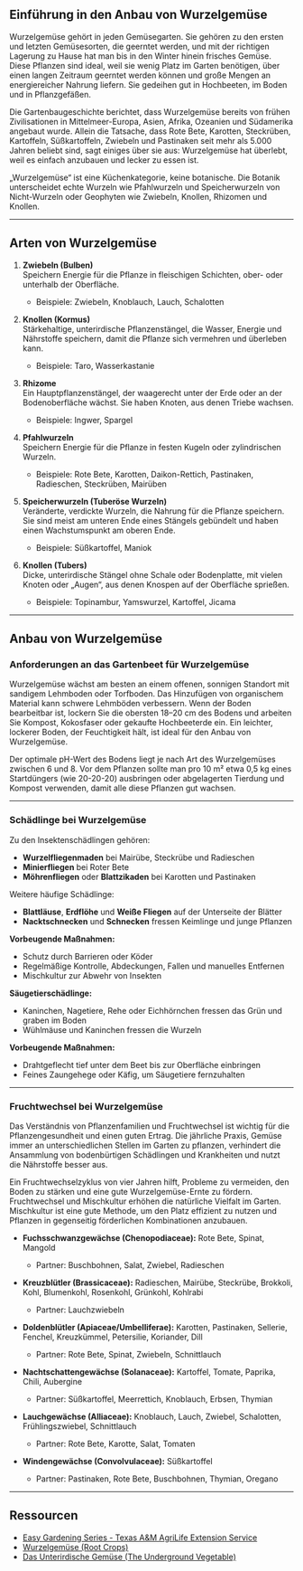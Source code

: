 ## Einführung in den Anbau von Wurzelgemüse

Wurzelgemüse gehört in jeden Gemüsegarten. Sie gehören zu den ersten und letzten Gemüsesorten, die geerntet werden, und mit der richtigen Lagerung zu Hause hat man bis in den Winter hinein frisches Gemüse. Diese Pflanzen sind ideal, weil sie wenig Platz im Garten benötigen, über einen langen Zeitraum geerntet werden können und große Mengen an energiereicher Nahrung liefern. Sie gedeihen gut in Hochbeeten, im Boden und in Pflanzgefäßen.

Die Gartenbaugeschichte berichtet, dass Wurzelgemüse bereits von frühen Zivilisationen in Mittelmeer-Europa, Asien, Afrika, Ozeanien und Südamerika angebaut wurde. Allein die Tatsache, dass Rote Bete, Karotten, Steckrüben, Kartoffeln, Süßkartoffeln, Zwiebeln und Pastinaken seit mehr als 5.000 Jahren beliebt sind, sagt einiges über sie aus: Wurzelgemüse hat überlebt, weil es einfach anzubauen und lecker zu essen ist.

„Wurzelgemüse“ ist eine Küchenkategorie, keine botanische. Die Botanik unterscheidet echte Wurzeln wie Pfahlwurzeln und Speicherwurzeln von Nicht-Wurzeln oder Geophyten wie Zwiebeln, Knollen, Rhizomen und Knollen.

---

## Arten von Wurzelgemüse

1. **Zwiebeln (Bulben)**  
   Speichern Energie für die Pflanze in fleischigen Schichten, ober- oder unterhalb der Oberfläche.  
   - Beispiele: Zwiebeln, Knoblauch, Lauch, Schalotten

2. **Knollen (Kormus)**  
   Stärkehaltige, unterirdische Pflanzenstängel, die Wasser, Energie und Nährstoffe speichern, damit die Pflanze sich vermehren und überleben kann.  
   - Beispiele: Taro, Wasserkastanie

3. **Rhizome**  
   Ein Hauptpflanzenstängel, der waagerecht unter der Erde oder an der Bodenoberfläche wächst. Sie haben Knoten, aus denen Triebe wachsen.  
   - Beispiele: Ingwer, Spargel

4. **Pfahlwurzeln**  
   Speichern Energie für die Pflanze in festen Kugeln oder zylindrischen Wurzeln.  
   - Beispiele: Rote Bete, Karotten, Daikon-Rettich, Pastinaken, Radieschen, Steckrüben, Mairüben

5. **Speicherwurzeln (Tuberöse Wurzeln)**  
   Veränderte, verdickte Wurzeln, die Nahrung für die Pflanze speichern. Sie sind meist am unteren Ende eines Stängels gebündelt und haben einen Wachstumspunkt am oberen Ende.  
   - Beispiele: Süßkartoffel, Maniok

6. **Knollen (Tubers)**  
   Dicke, unterirdische Stängel ohne Schale oder Bodenplatte, mit vielen Knoten oder „Augen“, aus denen Knospen auf der Oberfläche sprießen.  
   - Beispiele: Topinambur, Yamswurzel, Kartoffel, Jicama

---

## Anbau von Wurzelgemüse

### Anforderungen an das Gartenbeet für Wurzelgemüse

Wurzelgemüse wächst am besten an einem offenen, sonnigen Standort mit sandigem Lehmboden oder Torfboden. Das Hinzufügen von organischem Material kann schwere Lehmböden verbessern. Wenn der Boden bearbeitbar ist, lockern Sie die obersten 18–20 cm des Bodens und arbeiten Sie Kompost, Kokosfaser oder gekaufte Hochbeeterde ein. Ein leichter, lockerer Boden, der Feuchtigkeit hält, ist ideal für den Anbau von Wurzelgemüse.

Der optimale pH-Wert des Bodens liegt je nach Art des Wurzelgemüses zwischen 6 und 8. Vor dem Pflanzen sollte man pro 10 m² etwa 0,5 kg eines Startdüngers (wie 20-20-20) ausbringen oder abgelagerten Tierdung und Kompost verwenden, damit alle diese Pflanzen gut wachsen.

---

### Schädlinge bei Wurzelgemüse

Zu den Insektenschädlingen gehören:
- **Wurzelfliegenmaden** bei Mairübe, Steckrübe und Radieschen
- **Minierfliegen** bei Roter Bete
- **Möhrenfliegen** oder **Blattzikaden** bei Karotten und Pastinaken

Weitere häufige Schädlinge:
- **Blattläuse**, **Erdflöhe** und **Weiße Fliegen** auf der Unterseite der Blätter
- **Nacktschnecken** und **Schnecken** fressen Keimlinge und junge Pflanzen

**Vorbeugende Maßnahmen:**
- Schutz durch Barrieren oder Köder
- Regelmäßige Kontrolle, Abdeckungen, Fallen und manuelles Entfernen
- Mischkultur zur Abwehr von Insekten

**Säugetierschädlinge:**
- Kaninchen, Nagetiere, Rehe oder Eichhörnchen fressen das Grün und graben im Boden
- Wühlmäuse und Kaninchen fressen die Wurzeln

**Vorbeugende Maßnahmen:**
- Drahtgeflecht tief unter dem Beet bis zur Oberfläche einbringen
- Feines Zaungehege oder Käfig, um Säugetiere fernzuhalten

---

### Fruchtwechsel bei Wurzelgemüse

Das Verständnis von Pflanzenfamilien und Fruchtwechsel ist wichtig für die Pflanzengesundheit und einen guten Ertrag. Die jährliche Praxis, Gemüse immer an unterschiedlichen Stellen im Garten zu pflanzen, verhindert die Ansammlung von bodenbürtigen Schädlingen und Krankheiten und nutzt die Nährstoffe besser aus.

Ein Fruchtwechselzyklus von vier Jahren hilft, Probleme zu vermeiden, den Boden zu stärken und eine gute Wurzelgemüse-Ernte zu fördern. Fruchtwechsel und Mischkultur erhöhen die natürliche Vielfalt im Garten. Mischkultur ist eine gute Methode, um den Platz effizient zu nutzen und Pflanzen in gegenseitig förderlichen Kombinationen anzubauen.


- **Fuchsschwanzgewächse (Chenopodiaceae):** Rote Bete, Spinat, Mangold  
  - Partner: Buschbohnen, Salat, Zwiebel, Radieschen

- **Kreuzblütler (Brassicaceae):** Radieschen, Mairübe, Steckrübe, Brokkoli, Kohl, Blumenkohl, Rosenkohl, Grünkohl, Kohlrabi  
  - Partner: Lauchzwiebeln

- **Doldenblütler (Apiaceae/Umbelliferae):** Karotten, Pastinaken, Sellerie, Fenchel, Kreuzkümmel, Petersilie, Koriander, Dill  
  - Partner: Rote Bete, Spinat, Zwiebeln, Schnittlauch

- **Nachtschattengewächse (Solanaceae):** Kartoffel, Tomate, Paprika, Chili, Aubergine  
  - Partner: Süßkartoffel, Meerrettich, Knoblauch, Erbsen, Thymian

- **Lauchgewächse (Alliaceae):** Knoblauch, Lauch, Zwiebel, Schalotten, Frühlingszwiebel, Schnittlauch  
  - Partner: Rote Bete, Karotte, Salat, Tomaten

- **Windengewächse (Convolvulaceae):** Süßkartoffel  
  - Partner: Pastinaken, Rote Bete, Buschbohnen, Thymian, Oregano

---

## Ressourcen

- [Easy Gardening Series - Texas A&M AgriLife Extension Service](https://aggie-horticulture.tamu.edu/vegetable/easy-gardening-series/)
- [Wurzelgemüse (Root Crops)](https://ag.umass.edu/sites/ag.umass.edu/files/fact-sheets/pdf/root_crops.pdf)
- [Das Unterirdische Gemüse (The Underground Vegetable)](https://washingtoncountymastergardeners.org/wp-content/uploads/2024/04/Root-Crops-Vegetable-Underground.pdf)
